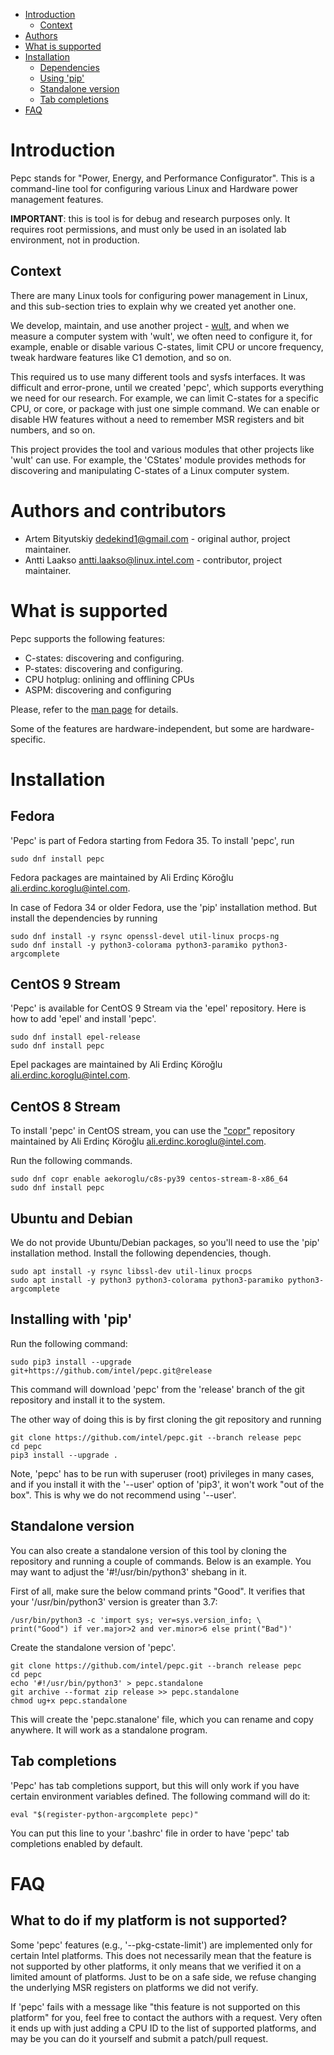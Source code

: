 <!--
-*- coding: utf-8 -*-
vim: ts=4 sw=4 tw=100 et ai si

# Copyright (C) 2020-2021 Intel Corporation
# SPDX-License-Identifier: BSD-3-Clause

Author: Artem Bityutskiy <artem.bityutskiy@linux.intel.com>
-->
- [Introduction](#introduction)
  - [Context](#tool-context)
- [Authors](#authors)
- [What is supported](#what-is-supported)
- [Installation](#installation)
  - [Dependencies](#dependencies)
  - [Using 'pip'](#using-pip)
  - [Standalone version](#standalone-version)
  - [Tab completions](#tab-completions)
- [FAQ](#faq)

# Introduction

Pepc stands for "Power, Energy, and Performance Configurator". This is a command-line tool for
configuring various Linux and Hardware power management features.

**IMPORTANT**: this is tool is for debug and research purposes only. It requires root permissions,
and must only be used in an isolated lab environment, not in production.

## Context

There are many Linux tools for configuring power management in Linux, and this sub-section tries to
explain why we created yet another one.

We develop, maintain, and use another project - [wult](https://github.com/intel/wult), and when we
measure a computer system with 'wult', we often need to configure it, for example, enable or disable
various C-states, limit CPU or uncore frequency, tweak hardware features like C1 demotion, and so on.

This required us to use many different tools and sysfs interfaces. It was difficult and error-prone,
until we created 'pepc', which supports everything we need for our research. For example, we can
limit C-states for a specific CPU, or core, or package with just one simple command. We can enable
or disable HW features without a need to remember MSR registers and bit numbers, and so on.

This project provides the tool and various modules that other projects like 'wult' can use. For
example, the 'CStates' module provides methods for discovering and manipulating C-states of a Linux
computer system.

# Authors and contributors

* Artem Bityutskiy <dedekind1@gmail.com> - original author, project maintainer.
* Antti Laakso <antti.laakso@linux.intel.com> - contributor, project maintainer.

# What is supported

Pepc supports the following features:
* C-states: discovering and configuring.
* P-states: discovering and configuring.
* CPU hotplug: onlining and offlining CPUs
* ASPM: discovering and configuring

Please, refer to the [man page](docs/pepc-man.rst) for details.

Some of the features are hardware-independent, but some are hardware-specific.

# Installation

## Fedora

'Pepc' is part of Fedora starting from Fedora 35. To install 'pepc', run

```
sudo dnf install pepc
```

Fedora packages are maintained by Ali Erdinç Köroğlu <ali.erdinc.koroglu@intel.com>.

In case of Fedora 34 or older Fedora, use the 'pip' installation method. But install
the dependencies by running

```
sudo dnf install -y rsync openssl-devel util-linux procps-ng
sudo dnf install -y python3-colorama python3-paramiko python3-argcomplete
```

## CentOS 9 Stream

'Pepc' is available for CentOS 9 Stream via the 'epel' repository. Here is how to add 'epel' and
install 'pepc'.

```
sudo dnf install epel-release
sudo dnf install pepc
```

Epel packages are maintained by Ali Erdinç Köroğlu <ali.erdinc.koroglu@intel.com>.

## CentOS 8 Stream

To install 'pepc' in CentOS stream, you can use the
["copr"](https://copr.fedorainfracloud.org/coprs/aekoroglu/c8s-py39/) repository
maintained by Ali Erdinç Köroğlu <ali.erdinc.koroglu@intel.com>.

Run the following commands.

```
sudo dnf copr enable aekoroglu/c8s-py39 centos-stream-8-x86_64
sudo dnf install pepc
```

## Ubuntu and Debian

We do not provide Ubuntu/Debian packages, so you'll need to use the 'pip' installation method.
Install the following dependencies, though.

```
sudo apt install -y rsync libssl-dev util-linux procps
sudo apt install -y python3 python3-colorama python3-paramiko python3-argcomplete
```

## Installing with 'pip'

Run the following command:

```
sudo pip3 install --upgrade git+https://github.com/intel/pepc.git@release
```

This command will download 'pepc' from the 'release' branch of the git repository and
install it to the system.

The other way of doing this is by first cloning the git repository and running

```
git clone https://github.com/intel/pepc.git --branch release pepc
cd pepc
pip3 install --upgrade .
```

Note, 'pepc' has to be run with superuser (root) privileges in many cases, and if you install it
with the '--user' option of 'pip3', it won't work "out of the box". This is why we do not recommend
using '--user'.

## Standalone version

You can also create a standalone version of this tool by cloning the repository and running a couple
of commands. Below is an example. You may want to adjust the '#!/usr/bin/python3' shebang in it.

First of all, make sure the below command prints "Good". It verifies that your
'/usr/bin/python3' version is greater than 3.7:

```
/usr/bin/python3 -c 'import sys; ver=sys.version_info; \
print("Good") if ver.major>2 and ver.minor>6 else print("Bad")'
```

Create the standalone version of 'pepc'.

```
git clone https://github.com/intel/pepc.git --branch release pepc
cd pepc
echo '#!/usr/bin/python3' > pepc.standalone
git archive --format zip release >> pepc.standalone
chmod ug+x pepc.standalone
```

This will create the 'pepc.stanalone' file, which you can rename and copy anywhere. It will work
as a standalone program.

## Tab completions

'Pepc' has tab completions support, but this will only work if you have certain environment
variables defined. The following command will do it:

```
eval "$(register-python-argcomplete pepc)"
```

You can put this line to your '.bashrc' file in order to have 'pepc' tab completions enabled by
default.

# FAQ

## What to do if my platform is not supported?

Some 'pepc' features (e.g., '--pkg-cstate-limit') are implemented only for certain Intel platforms.
This does not necessarily mean that the feature is not supported by other platforms, it only means
that we verified it on a limited amount of platforms. Just to be on a safe side, we refuse changing
the underlying MSR registers on platforms we did not verify.

If 'pepc' fails with a message like "this feature is not supported on this platform" for you, feel
free to contact the authors with a request. Very often it ends up with just adding a CPU ID to the
list of supported platforms, and may be you can do it yourself and submit a patch/pull request.
